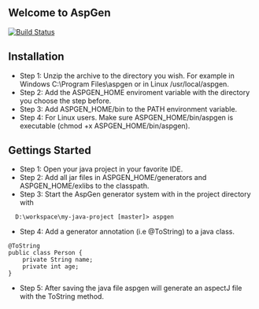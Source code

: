 ## Welcome to AspGen

[![Build Status](https://travis-ci.org/FuriKuri/aspgen.png)](https://travis-ci.org/FuriKuri/aspgen)

## Installation
- Step 1: Unzip the archive to the directory you wish. For example in Windows C:\Program Files\aspgen or in Linux /usr/local/aspgen.
- Step 2: Add the ASPGEN_HOME enviroment variable with the directory you choose the step before.
- Step 3: Add ASPGEN_HOME/bin to the PATH environment variable.
- Step 4: For Linux users. Make sure ASPGEN_HOME/bin/aspgen is executable (chmod +x ASPGEN_HOME/bin/aspgen). 

## Gettings Started
- Step 1: Open your java project in your favorite IDE.
- Step 2: Add all jar files in ASPGEN_HOME/generators and ASPGEN_HOME/exlibs to the classpath.
- Step 3: Start the AspGen generator system with in the project directory with

```
  D:\workspace\my-java-project [master]> aspgen
```
- Step 4: Add a generator annotation (i.e @ToString) to a java class.

```
@ToString
public class Person {
	private String name;
	private int age;
}
```
- Step 5: After saving the java file aspgen will generate an aspectJ file with the ToString method.